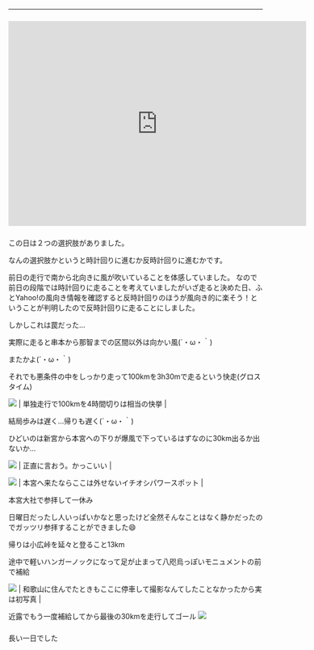 
---
### <iframe allowtransparency="true" frameborder="0" height="405" scrolling="no" src="https://www.strava.com/activities/2649141913/embed/88860ee873137d200d532102ed01cf8d063d45ca" style="font-weight: normal;" width="590"></iframe>

###

この日は２つの選択肢がありました。

なんの選択肢かというと時計回りに進むか反時計回りに進むかです。

前日の走行で南から北向きに風が吹いていることを体感していました。
なので前日の段階では時計回りに走ることを考えていましたがいざ走ると決めた日、ふとYahoo!の風向き情報を確認すると反時計回りのほうが風向き的に楽そう！ということが判明したので反時計回りに走ることにしました。

しかしこれは罠だった...



実際に走ると串本から那智までの区間以外は向かい風(´・ω・｀)

またかよ(´・ω・｀)

それでも悪条件の中をしっかり走って100kmを3h30mで走るという快走(グロスタイム)



[![](/images/IMG_20190825_120049.jpg)](/images/IMG_20190825_120049.jpg)
| 単独走行で100kmを4時間切りは相当の快挙 |


結局歩みは遅く...帰りも遅く(´・ω・｀)



ひどいのは新宮から本宮への下りが爆風で下っているはずなのに30km出るか出ないか...

[![](/images/MVIMG_20190825_142536.jpg)](/images/MVIMG_20190825_142536.jpg)
| 正直に言おう。かっこいい |

[![](/images/MVIMG_20190825_142215.jpg)](/images/MVIMG_20190825_142215.jpg)
| 本宮へ来たならここは外せないイチオシパワースポット |



本宮大社で参拝して一休み

日曜日だったし人いっぱいかなと思ったけど全然そんなことはなく静かだったのでガッツリ参拝することができました😄

帰りは小広峠を延々と登ること13km

途中で軽いハンガーノックになって足が止まって八咫烏っぽいモニュメントの前で補給



[![](/images/IMG_20190825_154222.jpg)](/images/IMG_20190825_154222.jpg)
| 和歌山に住んでたときもここに停車して撮影なんてしたことなかったから実は初写真 |


近露でもう一度補給してから最後の30kmを走行してゴール
[![](/images/IMG_20190825_161053_914.jpg)](/images/IMG_20190825_161053_914.jpg)

###

長い一日でした
